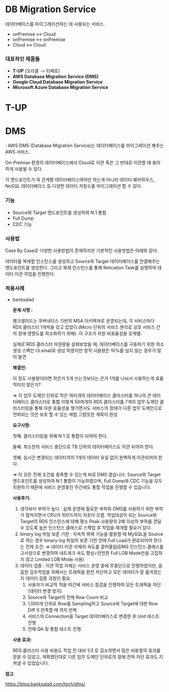 # **DB Migration Service**

데이터베이스를 마이그레이션하는 데 사용되는 서비스.

- onPremise ↔ Cloud
- onPremise ↔ onPremise
- Cloud ↔ Cloud

### 대표적인 제품들

- **T-UP** (오라클 -> 티베로)
- **AWS Database Migration Service (DMS)**
- **Google Cloud Database Migration Service**
- **Microsoft Azure Database Migration Service**

# T-UP

# DMS

: AWS DMS (Database Migration Service)는 데이터베이스를 마이그레이션 해주는 AWS 서비스.

On-Premise 환경의 데이터베이스에서 Cloud로 이관 혹은 그 반대로 이관할 때 용이하게 사용될 수 있다.

 각 엔드포인트가 꼭 관계형 데이터베이스여야만 하는게 아니라 데이터 웨어하우스, NoSQL 데이터베이스 등 다양한 데이터 저장소를 마이그레이션 할 수 있다.

### 기능

- Source와 Target 엔드포인트를 생성하여 N:1 통합
- Full Dump
- CDC 기능

### 사용법

Case By Case로 다양한 사용방법이 존재하지만 기본적인 사용방법은 아래와 같다.

데이터를 복제할 인스턴스를 생성하고 Source와 Target 데이터베이스를 연결해주는 엔드포인트를 생성한다. 그리고 복제 인스턴스를 통해 Relication Task를 실행하여 데이터 이관 작업을 진행한다.

### 적용사례

- banksalad
    
    **문제 사항 :** 
    
    뱅크샐러드는 쿠버네티스 기반의 MSA 아키텍쳐로 운영되는데, 각 서비스마다 RDS 클러스터 1개씩을 갖고 있었다.(Micro 단위의 서비스 분리로 상호 서비스 간의 장애 영향도를 최소화하기 위해). 이 구조가 자원 비효율성을 갖게됌.
    
    실제로 RDS 클러스터 자원량을 살펴보았을 때, 데이터베이스를 구동하기 위한 최소 생성 스팩인 t3.small로 생성 하였지만 정작 사용량은 10%를 넘지 않는 경우가 많이 발견
    
    **해결안:** 
    
    이 정도 사용량이라면 작은거 5개 쓰는것보다는 큰거 1개를 나눠서 사용하는게 효율적이지 않은가?
    
    ⇒ 각 업무 도메인 단위로 작은 여러개의 데이터베이스 클러스터를 하나의 큰 데이터베이스 클러스터로 통합.이렇게 50여개의 RDS 클러스터를 7개의 업무 도메인 클러스터링을 통해 자원 효율성을 챙기면서도 서비스의 장애가 다른 업무 도메인으로 전파되는 것은 보호 할 수 있는 제법 그럴듯한 계획이 완성
    
    **요구사항:**
    
    첫째. 클러스터링을 위해 N:1 로 통합이 되어야 한다.
    
    둘째. 최소한의 서비스 중단으로 TB 단위의 데이터베이스도 이관 되어야 한다.
    
    셋째. 실시간 변경되는 데이터까지 1개의 데이터 유실 없이 완벽하게 이관되어야 한다.
    
    ⇒ 이 모든 전제 조건을 충족할 수 있는게 바로 DMS 였습니다. Source와 Target 엔드포인트를 생성하여 N:1 통합이 가능하였으며, Full Dump와 CDC 기능을 모두 지원하기 때문에 서비스 운영중인 주간에도 통합 작업을 진행할 수 있습니다.
    
    **사용후기:**
    
    1. 생각보다 부하가 높다 : 실제 운영에 필요한 부하와 DMS를 사용하기 위한 부하가 합쳐지면서 CPU가 100%까지 치솟아 오름. 작업대상이 되는 Source와 Target의 RDS 인스턴스에 대해 평소 Peak 사용량의 2배 이상의 부하를 견딜 수 있도록 높은 인스턴스 클래스로 스팩업 후 작업을 재개할 필요가 있다.
    2. binary log 파일 보존 기한 : 지속적 복제 기능을 활용할 때 MySQL을 Source로 하는 경우 binary log 파일의 보존 기한 안에 Full Load가 완료되어야 한다는 전제 조건. ⇒ 데이터 이관 자체의 속도를 끌어올림(DMS 인스턴스 클래스를 고사양으로 변경하여 네트워크 속도 향상+안전한 Full LOB 
    Mode만을 고집하지 않고 Limited LOB Mode 사용) 
    3. 데이터 검증 : 이관 작업 자체는 서비스 운영 중에 무중단으로 진행하였지만, 꼼꼼한 검수작업을 위해서는 트래픽을 완전 차단하고 모든 데이터가 잘 옮겨졌는지 데이터 검증 과정이 필요. 
        1. 사용자가 비교적 적을 야간에 서비스 점검을 진행하여 모든 트래픽을 차단(데이터 변경 방지)
        2. Source와 Target의 전체 Row Count 비교
        3. 1,000개 단위로 Row를 Sampling하고 Source와 Target에 대한 Row Diff X 만족할 때 까지 반복
        4. 서비스의 Connection을 Target 데이터베이스로 변경한 후 Unit 테스트 진행
        5. 전체 QA 및 통합 테스트 진행
    
    **사용 효과:**
    
    RDS 클러스터 사용 비용도 작업 전 대비 1/3 로 감소하면서 많은 비용절약 효과를 얻을 수 있었고, 계획했던대로 다른 업무 도메인 단위로의 장애 전파 차단 효과도 지켜낼 수 있었습니다.
    

**참고**

https://blog.banksalad.com/tech/dms/
